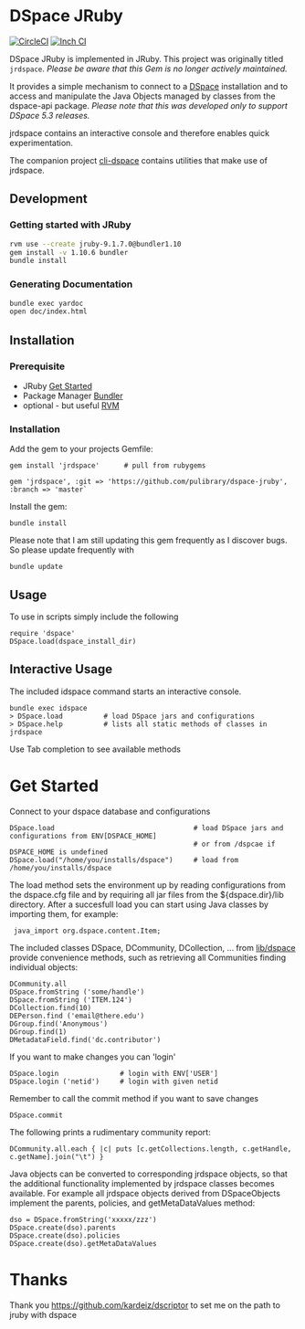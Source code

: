 # DSpace JRuby

[![CircleCI](https://circleci.com/gh/pulibrary/dspace-jruby.svg?style=svg)](https://circleci.com/gh/pulibrary/dspace-jruby)
[![Inch CI](https://inch-ci.org/github/pulibrary/dspace-jruby.svg?branch=master)](https://inch-ci.org/github/pulibrary/dspace-jruby)

DSpace JRuby is implemented in JRuby. This project was originally titled
`jrdspace`. *Please be aware that this Gem is no longer actively maintained.*

It provides a simple mechanism to connect to a [DSpace](https://github.com/DSpace/DSpace) installation and to access and manipulate the Java Objects managed by classes from the dspace-api package. *Please note that this was developed only to support DSpace 5.3 releases.*

jrdspace contains an interactive console and therefore enables quick experimentation. 

The companion project [cli-dspace](https://github.com/pulibrary/dspace-cli) contains utilities that make use of jrdspace.

## Development

### Getting started with JRuby

```bash
rvm use --create jruby-9.1.7.0@bundler1.10
gem install -v 1.10.6 bundler
bundle install
```

### Generating Documentation

```bash
bundle exec yardoc
open doc/index.html
```

## Installation

### Prerequisite
 * JRuby  [Get Started](http://jruby.org/getting-started)
 * Package Manager  [Bundler](http://bundler.io/)
 * optional - but useful [RVM](https://rvm.io/)

### Installation

Add the gem to your projects Gemfile: 

```
gem install 'jrdspace'      # pull from rubygems 

gem 'jrdspace', :git => 'https://github.com/pulibrary/dspace-jruby', :branch => 'master`

```

Install the gem:

```
bundle install
```

Please note that I am still updating this gem frequently as I discover bugs.
So please update frequently with 

```
bundle update
```

##  Usage 

To use in scripts simply include the following 

```
require 'dspace' 
DSpace.load(dspace_install_dir) 
```

## Interactive Usage 

The included idspace command starts an interactive console.

```
bundle exec idspace 
> DSpace.load          # load DSpace jars and configurations 
> DSpace.help          # lists all static methods of classes in jrdspace 
```

Use Tab completion to see available methods 

# Get Started 

Connect to your dspace database and configurations 

```
DSpace.load                                  # load DSpace jars and configurations from ENV[DSPACE_HOME] 
                                             # or from /dspcae if DSPACE_HOME is undefined
DSpace.load("/home/you/installs/dspace")     # load from /home/you/installs/dspace
```

The load method sets the environment up by reading configurations from the dspace.cfg file and by requiring all jar files from the ${dspace.dir}/lib directory.  After a succesfull load you can start using Java classes by importing them, for example: 

```
 java_import org.dspace.content.Item;
``` 
The included classes DSpace, DCommunity, DCollection, ... from [lib/dspace](lib/dspace) 
provide convenience methods, such as retrieving all Communities  finding individual objects: 

```
DCommunity.all
DSpace.fromString ('some/handle')      
DSpace.fromString ('ITEM.124')      
DCollection.find(10)     
DEPerson.find ('email@there.edu')  
DGroup.find('Anonymous') 
DGroup.find(1) 
DMetadataField.find('dc.contributor')
```

If you want to make changes you can 'login' 

```
DSpace.login               # login with ENV['USER']
DSpace.login ('netid')     # login with given netid
```

Remember to call the commit method if you want to save changes

```
DSpace.commit 
```

The following prints a rudimentary community report:

```
DCommunity.all.each { |c| puts [c.getCollections.length, c.getHandle, c.getName].join("\t") }
```

Java objects can be converted to corresponding jrdspace objects, so that the additional functionality implemented by jrdspace classes becomes available. 
For example all jrdspace objects derived from DSpaceObjects implement the parents, policies, and  getMetaDataValues method:

```
dso = DSpace.fromString('xxxxx/zzz') 
DSpace.create(dso).parents
DSpace.create(dso).policies
DSpace.create(dso).getMetaDataValues
```


# Thanks 
Thank you https://github.com/kardeiz/dscriptor to set me on the path to jruby with dspace 

